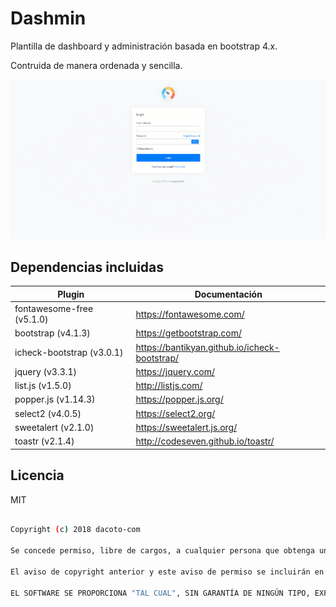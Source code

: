 # Dashmin
Plantilla de dashboard y administración basada en bootstrap 4.x.

Contruida de manera ordenada y sencilla.

![Image of dashmin](dist/img/brand/dashmin.gif?v=2.0.0)

Dependencias incluidas
----
| Plugin | Documentación |
| ------ | ------ |
| fontawesome-free (v5.1.0) | <a href="https://fontawesome.com/" target="_blank">https://fontawesome.com/</a> |
| bootstrap (v4.1.3) | <a href="https://getbootstrap.com/" target="_blank">https://getbootstrap.com/</a> |
| icheck-bootstrap (v3.0.1) | <a href="https://bantikyan.github.io/icheck-bootstrap/" target="_blank">https://bantikyan.github.io/icheck-bootstrap/</a> |
| jquery (v3.3.1) | <a href="https://jquery.com/" target="_blank">https://jquery.com/</a> |
| list.js (v1.5.0) | <a href="http://listjs.com/" target="_blank">http://listjs.com/</a> |
| popper.js (v1.14.3) | <a href="https://popper.js.org/" target="_blank">https://popper.js.org/</a> |
| select2 (v4.0.5) | <a href="https://select2.org/" target="_blank">https://select2.org/</a> |
| sweetalert (v2.1.0) | <a href="https://sweetalert.js.org/" target="_blank">https://sweetalert.js.org/</a> |
| toastr (v2.1.4) | <a href="http://codeseven.github.io/toastr/" target="_blank">http://codeseven.github.io/toastr/</a> |

Licencia
----
MIT

```sh

Copyright (c) 2018 dacoto-com

Se concede permiso, libre de cargos, a cualquier persona que obtenga una copia de este software y de los archivos de documentación asociados (el "Software"), para utilizar el Software sin restricción, incluyendo sin limitación los derechos a usar, copiar, modificar, fusionar, publicar, distribuir, sublicenciar, y/o vender copias del Software, y a permitir a las personas a las que se les proporcione el Software a hacer lo mismo, sujeto a las siguientes condiciones:

El aviso de copyright anterior y este aviso de permiso se incluirán en todas las copias o partes sustanciales del Software.

EL SOFTWARE SE PROPORCIONA "TAL CUAL", SIN GARANTÍA DE NINGÚN TIPO, EXPRESA O IMPLÍCITA, INCLUYENDO PERO NO LIMITADA A GARANTÍAS DE COMERCIALIZACIÓN, IDONEIDAD PARA UN PROPÓSITO PARTICULAR Y NO INFRACCIÓN. EN NINGÚN CASO LOS AUTORES O PROPIETARIOS DE LOS DERECHOS DE AUTOR SERÁN RESPONSABLES DE NINGUNA RECLAMACIÓN, DAÑOS U OTRAS RESPONSABILIDADES, YA SEA EN UNA ACCIÓN DE CONTRATO, AGRAVIO O CUALQUIER OTRO MOTIVO, DERIVADAS DE, FUERA DE O EN CONEXIÓN CON EL SOFTWARE O SU USO U OTRO TIPO DE ACCIONES EN EL SOFTWARE.

```